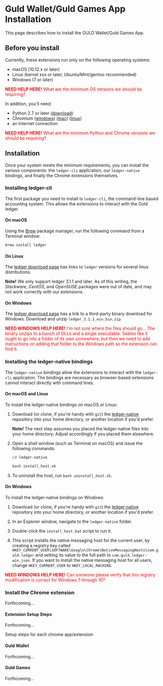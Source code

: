 # Guld Wallet/Guld Games App Installation

This page describes how to install the GULD Wallet/Guld Games App.

## Before you install

Currently, these extensions run only on the following operating systems:

- macOS (10.12.x or later)
- Linux (kernel xxx or later, Ubuntu/Mint/gentoo recommended)
- Windows (7 or later)

<p style="color:red"><b>NEED HELP HERE!</b> What are the minimum OS versions we should be requiring?</p>

In addition, you'll need:

- Python 2.7 or later ([download](https://www.python.org/downloads/))
- Chromium
 ([windows](https://chromium.woolyss.com/download/#windows))
 ([mac](https://chromium.woolyss.com/download/#mac))
 ([linux](https://chromium.woolyss.com/download/#linux))
- an Internet connection

<p style="color:red"><b>NEED HELP HERE!</b> What are the minimum Python and Chrome versions we should be requiring?</p>

## Installation

Once your system meets the minimum requirements, you can install the various components: the `ledger-cli` application, our `ledger-native` bindings, and finally the Chrome extensions themselves.

### Installing ledger-cli

The first package you need to install is `ledger-cli`, the command-line based accounting system. This allows the extensions to interact with the Guld ledger.

#### On macOS

Using the [Brew](https://docs.brew.sh/Installation) package manager, run the following command from a Terminal window:

```bash
brew install ledger
```

#### On Linux

The [ledger download page](https://www.ledger-cli.org/download.html) has links to `ledger` versions for several linux distributions.

**Note!** We only support ledger 3.1.1 and later. As of this writing, the *Slackware*, *CentOS*, and *OpenSUSE* packages were out of date, and may not work correctly with our extensions.

#### On Windows

The [ledger download page](https://www.ledger-cli.org/download.html) has a link to a third-party binary download for Windows. Download and unzip `ledger_3.1.1_win_bin.zip`.

<p style="color:red"><b>NEED WINDOWS HELP HERE!</b> I'm not sure where the files should go... The binary unzips to a bunch of DLLs and a single executable. Seems like it ought to go into a folder of its own somewhere, but then we need to add instructions on adding that folder to the Windows path so the extension can find it.</p>

### Installing the ledger-native bindings

The `ledger-native` bindings allow the extensions to interact with the `ledger-cli` application. The bindings are necessary as browser-based extensions cannot interact directly with command lines.

#### On macOS and Linux

To install the ledger-native bindings on macOS or Linux:

1. Download (or clone, if you're handy with `git`) the [ledger-native](https://github.com/guldcoin/ledger-native) repository into your home directory, or another location if you'd prefer.

    **Note!** The next step assumes you placed the ledger-native files into your home directory. Adjust accordingly if you placed them elsewhere.

1. Open a shell window (such as Terminal on macOS) and issue the following commands:

    ```bash
    cd ledger-native

    bash install_host.sh
    ```

1. To uninstall the host, run `bash uninstall_host.sh`.

#### On Windows

To install the ledger-native bindings on Windows:

1. Download (or clone, if you're handy with `git`) the [ledger-native](https://github.com/guldcoin/ledger-native) repository into your home directory, or another location if you'd prefer.

1. In an Explorer window, navigate to the `ledger-native` folder.

1. Double-click the `install_host.bat` script to run it.

1. This script installs the native messaging host for the current user, by creating a registry key called `HKEY_CURRENT_USER\SOFTWARE\Google\Chrome\NativeMessagingHosts\com.guld.ledger` and setting its value to the full path to `com.guld.ledger-win.json`. If you want to install the native messaging host for all users, change `HKEY_CURRENT_USER` to `HKEY_LOCAL_MACHINE`.

<p style="color:red"><b>NEED WINDOWS HELP HERE!</b> Can someone please verify that this registry modification is correct for Windows 7 through 10?</p>

### Install the Chrome extension

Forthcoming...

#### Extension Setup Steps

Forthcoming...

Setup steps for each chrome app/extension

#### Guld Wallet

Forthcoming...

#### Guld Games
Forthcoming...
